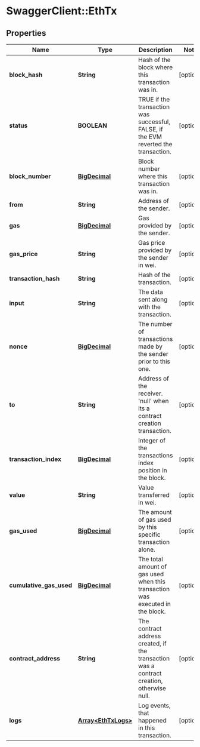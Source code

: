 # SwaggerClient::EthTx

## Properties
Name | Type | Description | Notes
------------ | ------------- | ------------- | -------------
**block_hash** | **String** | Hash of the block where this transaction was in. | [optional] 
**status** | **BOOLEAN** | TRUE if the transaction was successful, FALSE, if the EVM reverted the transaction. | [optional] 
**block_number** | [**BigDecimal**](BigDecimal.md) | Block number where this transaction was in. | [optional] 
**from** | **String** | Address of the sender. | [optional] 
**gas** | [**BigDecimal**](BigDecimal.md) | Gas provided by the sender. | [optional] 
**gas_price** | **String** | Gas price provided by the sender in wei. | [optional] 
**transaction_hash** | **String** | Hash of the transaction. | [optional] 
**input** | **String** | The data sent along with the transaction. | [optional] 
**nonce** | [**BigDecimal**](BigDecimal.md) | The number of transactions made by the sender prior to this one. | [optional] 
**to** | **String** | Address of the receiver. &#x27;null&#x27; when its a contract creation transaction. | [optional] 
**transaction_index** | [**BigDecimal**](BigDecimal.md) | Integer of the transactions index position in the block. | [optional] 
**value** | **String** | Value transferred in wei. | [optional] 
**gas_used** | [**BigDecimal**](BigDecimal.md) | The amount of gas used by this specific transaction alone. | [optional] 
**cumulative_gas_used** | [**BigDecimal**](BigDecimal.md) | The total amount of gas used when this transaction was executed in the block. | [optional] 
**contract_address** | **String** | The contract address created, if the transaction was a contract creation, otherwise null. | [optional] 
**logs** | [**Array&lt;EthTxLogs&gt;**](EthTxLogs.md) | Log events, that happened in this transaction. | [optional] 

